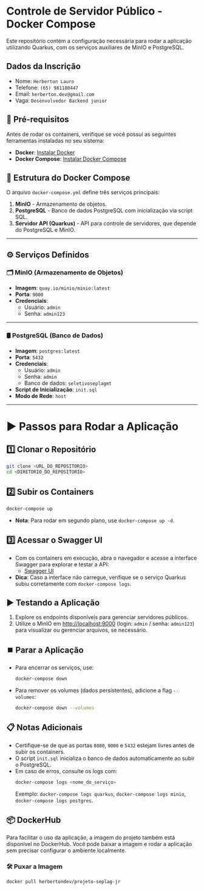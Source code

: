 # Controle de Servidor Público - Docker Compose

Este repositório contém a configuração necessária para rodar a aplicação utilizando Quarkus, com os serviços auxiliares de MinIO e PostgreSQL.

## Dados da Inscrição

- Nome: `Herberton Lauro`
- Telefone: `(65) 981180447`
- Email: `herberton.dev@gmail.com`
- Vaga: `Desenvolvedor Backend junior`

## 📌 Pré-requisitos

Antes de rodar os containers, verifique se você possui as seguintes ferramentas instaladas no seu sistema:

- **Docker**: [Instalar Docker](https://www.docker.com/get-started)
- **Docker Compose**: [Instalar Docker Compose](https://docs.docker.com/compose/install/)

## 📂 Estrutura do Docker Compose

O arquivo `docker-compose.yml` define três serviços principais:

1. **MinIO** - Armazenamento de objetos.
2. **PostgreSQL** - Banco de dados PostgreSQL com inicialização via script SQL.
3. **Servidor API (Quarkus)** - API para controle de servidores, que depende do PostgreSQL e MinIO.

---

## ⚙️ Serviços Definidos

### 🗂 MinIO (Armazenamento de Objetos)
- **Imagem**: `quay.io/minio/minio:latest`
- **Porta**: `9000`
- **Credenciais**:
    - Usuário: `admin`
    - Senha: `admin123`

---

### 🛢 PostgreSQL (Banco de Dados)
- **Imagem**: `postgres:latest`
- **Porta**: `5432`
- **Credenciais**:
    - Usuário: `admin`
    - Senha: `admin`
    - Banco de dados: `seletivoseplagmt`
- **Script de Inicialização**: `init.sql`
- **Modo de Rede**: `host`

---


# ▶️ Passos para Rodar a Aplicação

## 1️⃣ Clonar o Repositório

```sh
git clone <URL_DO_REPOSITORIO>
cd <DIRETORIO_DO_REPOSITORIO>
```

## 2️⃣ Subir os Containers

```sh
docker-compose up
```
- **Nota**: Para rodar em segundo plano, use `docker-compose up -d`.

## 3️⃣ Acessar o Swagger UI

- Com os containers em execução, abra o navegador e acesse a interface Swagger para explorar e testar a API:
    - [Swagger UI](http://localhost:8080/q/swagger-ui/)
- **Dica**: Caso a interface não carregue, verifique se o serviço Quarkus subiu corretamente com `docker-compose logs`.


## ▶️ Testando a Aplicação

1. Explore os endpoints disponíveis para gerenciar servidores públicos.
2. Utilize o MinIO em [http://localhost:9000](http://localhost:9000) (login: `admin` / senha: `admin123`) para visualizar ou gerenciar arquivos, se necessário.

## ⏹️ Parar a Aplicação

- Para encerrar os serviços, use:
  ```sh
  docker-compose down
  ```
- Para remover os volumes (dados persistentes), adicione a flag `--volumes`:
  ```sh
  docker-compose down --volumes
  ```

## 📋 Notas Adicionais

- Certifique-se de que as portas `8080`, `9000` e `5432` estejam livres antes de subir os containers.
- O script `init.sql` inicializa o banco de dados automaticamente ao subir o PostgreSQL.
- Em caso de erros, consulte os logs com:
  ```sh
  docker-compose logs <nome_do_serviço>
  ```
  Exemplo: `docker-compose logs quarkus`, `docker-compose logs minio`, `docker-compose logs postgres`.


## 📦 DockerHub

Para facilitar o uso da aplicação, a imagem do projeto também está disponível no DockerHub. Você pode baixar a imagem e rodar a aplicação sem precisar configurar o ambiente localmente.

### 🛠 Puxar a Imagem

```sh
docker pull herbertondev/projeto-seplag-jr